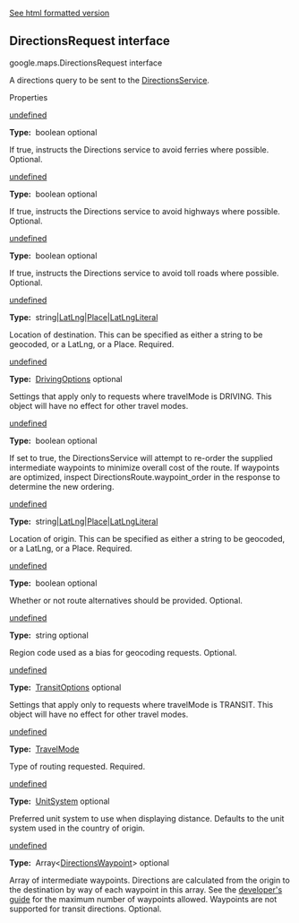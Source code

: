 [See html formatted version](https://huasofoundries.github.io/google-maps-documentation/DirectionsRequest.html)

DirectionsRequest interface
---------------------------

google.maps.DirectionsRequest interface

A directions query to be sent to the [DirectionsService](#DirectionsService).

Properties

[undefined](#DirectionsRequest.avoidFerries)

**Type:**  boolean optional

If true, instructs the Directions service to avoid ferries where possible. Optional.

[undefined](#DirectionsRequest.avoidHighways)

**Type:**  boolean optional

If true, instructs the Directions service to avoid highways where possible. Optional.

[undefined](#DirectionsRequest.avoidTolls)

**Type:**  boolean optional

If true, instructs the Directions service to avoid toll roads where possible. Optional.

[undefined](#DirectionsRequest.destination)

**Type:**  string|[LatLng](/maps/documentation/javascript/reference/3.40/coordinates#LatLng)|[Place](/maps/documentation/javascript/reference/3.40/directions#Place)|[LatLngLiteral](/maps/documentation/javascript/reference/3.40/coordinates#LatLngLiteral)

Location of destination. This can be specified as either a string to be geocoded, or a LatLng, or a Place. Required.

[undefined](#DirectionsRequest.drivingOptions)

**Type:**  [DrivingOptions](/maps/documentation/javascript/reference/3.40/directions#DrivingOptions) optional

Settings that apply only to requests where travelMode is DRIVING. This object will have no effect for other travel modes.

[undefined](#DirectionsRequest.optimizeWaypoints)

**Type:**  boolean optional

If set to true, the DirectionsService will attempt to re-order the supplied intermediate waypoints to minimize overall cost of the route. If waypoints are optimized, inspect DirectionsRoute.waypoint\_order in the response to determine the new ordering.

[undefined](#DirectionsRequest.origin)

**Type:**  string|[LatLng](/maps/documentation/javascript/reference/3.40/coordinates#LatLng)|[Place](/maps/documentation/javascript/reference/3.40/directions#Place)|[LatLngLiteral](/maps/documentation/javascript/reference/3.40/coordinates#LatLngLiteral)

Location of origin. This can be specified as either a string to be geocoded, or a LatLng, or a Place. Required.

[undefined](#DirectionsRequest.provideRouteAlternatives)

**Type:**  boolean optional

Whether or not route alternatives should be provided. Optional.

[undefined](#DirectionsRequest.region)

**Type:**  string optional

Region code used as a bias for geocoding requests. Optional.

[undefined](#DirectionsRequest.transitOptions)

**Type:**  [TransitOptions](/maps/documentation/javascript/reference/3.40/directions#TransitOptions) optional

Settings that apply only to requests where travelMode is TRANSIT. This object will have no effect for other travel modes.

[undefined](#DirectionsRequest.travelMode)

**Type:**  [TravelMode](/maps/documentation/javascript/reference/3.40/directions#TravelMode)

Type of routing requested. Required.

[undefined](#DirectionsRequest.unitSystem)

**Type:**  [UnitSystem](/maps/documentation/javascript/reference/3.40/directions#UnitSystem) optional

Preferred unit system to use when displaying distance. Defaults to the unit system used in the country of origin.

[undefined](#DirectionsRequest.waypoints)

**Type:**  Array<[DirectionsWaypoint](/maps/documentation/javascript/reference/3.40/directions#DirectionsWaypoint)\> optional

Array of intermediate waypoints. Directions are calculated from the origin to the destination by way of each waypoint in this array. See the [developer's guide](/maps/documentation/javascript/directions#UsageLimits) for the maximum number of waypoints allowed. Waypoints are not supported for transit directions. Optional.